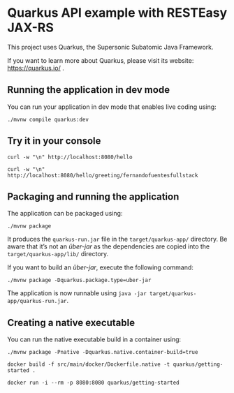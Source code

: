 # Quarkus API example with RESTEasy JAX-RS

This project uses Quarkus, the Supersonic Subatomic Java Framework.

If you want to learn more about Quarkus, please visit its website: https://quarkus.io/ .

## Running the application in dev mode

You can run your application in dev mode that enables live coding using:
```shell script
./mvnw compile quarkus:dev
```

## Try it in your console

```shell script
curl -w "\n" http://localhost:8080/hello
```

```shell script
curl -w "\n" http://localhost:8080/hello/greeting/fernandofuentesfullstack
```

## Packaging and running the application

The application can be packaged using:
```shell script
./mvnw package
```
It produces the `quarkus-run.jar` file in the `target/quarkus-app/` directory.
Be aware that it’s not an _über-jar_ as the dependencies are copied into the `target/quarkus-app/lib/` directory.

If you want to build an _über-jar_, execute the following command:
```shell script
./mvnw package -Dquarkus.package.type=uber-jar
```

The application is now runnable using `java -jar target/quarkus-app/quarkus-run.jar`.

## Creating a native executable

You can run the native executable build in a container using:

```shell script
./mvnw package -Pnative -Dquarkus.native.container-build=true
```
```shell script
docker build -f src/main/docker/Dockerfile.native -t quarkus/getting-started .
```
```shell script
docker run -i --rm -p 8080:8080 quarkus/getting-started
```
